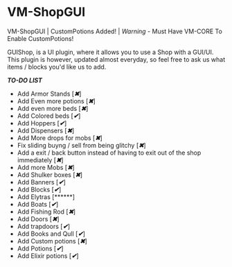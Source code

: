 # VM-ShopGUI
VM-ShopGUI | CustomPotions Added! | *Warning* - Must Have VM-CORE To Enable CustomPotions!


GUIShop, is a UI plugin, where it allows you to use a Shop with a GUI/UI.
This plugin is however, updated almost everyday, so feel free to ask us what items / blocks you'd like us to add.

***TO-DO LIST***

* Add Armor Stands [***✖***]
* Add Even more potions [***✖***]
* Add even more beds [***✖***]
* Add Colored beds [***✔***]
* Add Hoppers [***✔***]
* Add Dispensers [***✖***]
* Add More drops for mobs [***✖***]
* Fix sliding buyng / sell from being glitchy [***✖***]
* Add a exit / back button instead of having to exit out of the shop immediately [***✖***]
* Add more Mobs [***✖***]
* Add Shulker boxes [***✖***]
* Add Banners [***✔***]
* Add Blocks [***✔***]
* Add Elytras [******]
* Add Boats [***✔***]
* Add Fishing Rod [***✖***]
* Add Doors [***✖***]
* Add trapdoors [***✔***]
* Add Books and Qull [***✔***]
* Add Custom potions [***✖***]
* Add Potions [***✔***]
* Add Elixir potions [***✔***]
